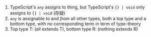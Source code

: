 1. TypeScript's `any` assigns to thing, but TypeScript's `{} | void` only assigns to `{} | void` (存疑)
2. `any` is assignable *to* and *from* all other types, both a top type and a bottom type, with no corresponding term in term of type-theory
3. Top type T: (all extends T), bottom type R: (nothing extends R)